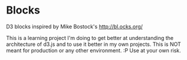 Blocks
======

D3 blocks inspired by Mike Bostock's http://bl.ocks.org/

This is a learning project I'm doing to get better at understanding the architecture of d3.js and to use it better in my own projects. This is NOT meant for production or any other environment. :P Use at your own risk.
